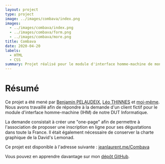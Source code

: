 ```yaml
---
layout: project
type: project
image: ../images/combava/index.png
images:
  - ../images/combava/index.png
  - ../images/combava/form.png
  - ../images/combava/more.png
title: Combava
date: 2020-04-20
labels:
  - HTML
  - CSS
summary: Projet réalisé pour le module d'interface homme-machine de mon DUT Informatique.
---
```


# Résumé

Ce projet a été mené par [Benjamin PELAUDEIX](http://github.com/Benjamin-Pelaudeix), [Léo THINNES](http://github.com/leothinnes) et [moi-même](http://jeanlrnt.github.io). Nous avons travaillé afin de répondre à la demande d'un client fictif pour le module d'interface homme-machine (IHM) de notre DUT Informatique.

La demande consistait à créer une "one-page" afin de permettre à l'association de proposer une inscription en ligne pour ses dégustations dans toute la France. Il était également nécessaire de conserver la charte graphique de la David's Lemonad.

Ce projet est disponible à l'adresse suivante : [jeanlaurent.me/Combava](http://jeanlrnt.github.io/Combava)

Vous pouvez en apprendre davantage sur mon [dépôt GitHub](http://GitHub.com/jeanlrnt/Combava).
